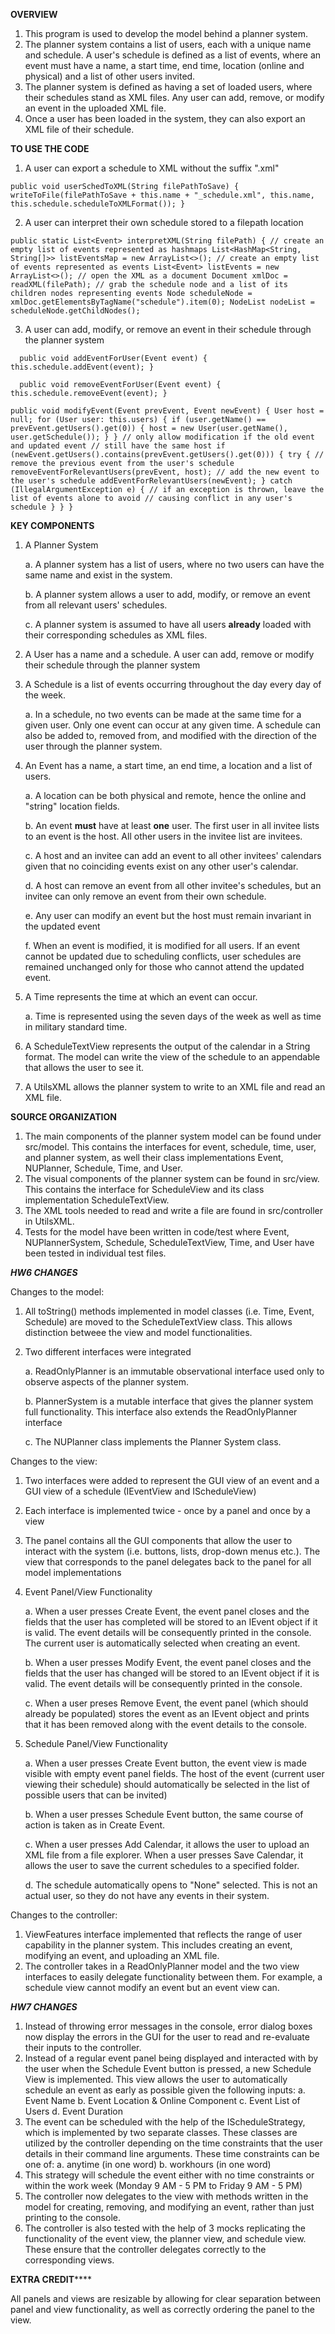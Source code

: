 **OVERVIEW**

1. This program is used to develop the model behind a planner system.
2. The planner system contains a list of users, each with a unique name and schedule.
A user's schedule is defined as a list of events, where an event must have a name,
a start time, end time, location (online and physical) and a list of other users invited.
3. The planner system is defined as having a set of loaded users, where their
schedules stand as XML files. Any user can add, remove, or modify an event in the uploaded XML file.
4. Once a user has been loaded in the system, they can also export an XML file of their schedule.

**TO USE THE CODE**

1. A user can export a schedule to XML without the suffix ".xml"

`public void userSchedToXML(String filePathToSave) {
writeToFile(filePathToSave + this.name + "_schedule.xml", this.name, this.schedule.scheduleToXMLFormat());
}`

2. A user can interpret their own schedule stored to a filepath location

`public static List<Event> interpretXML(String filePath) {
// create an empty list of events represented as hashmaps
List<HashMap<String, String[]>> listEventsMap = new ArrayList<>();
// create an empty list of events represented as events
List<Event> listEvents = new ArrayList<>();
// open the XML as a document
Document xmlDoc = readXML(filePath);
// grab the schedule node and a list of its children nodes representing events
Node scheduleNode = xmlDoc.getElementsByTagName("schedule").item(0);
NodeList nodeList = scheduleNode.getChildNodes();`

3. A user can add, modify, or remove an event in their schedule through the planner system

`  public void addEventForUser(Event event) {
  this.schedule.addEvent(event);
  }`


`  public void removeEventForUser(Event event) {
  this.schedule.removeEvent(event);
  }`

`public void modifyEvent(Event prevEvent, Event newEvent) {
User host = null;
for (User user: this.users) {
if (user.getName() == prevEvent.getUsers().get(0)) {
host = new User(user.getName(), user.getSchedule());
}
}
// only allow modification if the old event and updated event
// still have the same host
if (newEvent.getUsers().contains(prevEvent.getUsers().get(0))) {
try {
// remove the previous event from the user's schedule
removeEventForRelevantUsers(prevEvent, host);
// add the new event to the user's schedule
addEventForRelevantUsers(newEvent);
}
    catch (IllegalArgumentException e) {
    // if an exception is thrown, leave the list of events alone to avoid
    // causing conflict in any user's schedule
    }
}
}`

**KEY COMPONENTS**
1. A Planner System 

   a. A planner system has a list of users, where no two users can have the same 
    name and exist in the system.

   b. A planner system allows a user to add, modify, or remove an event from
    all relevant users' schedules.

   c. A planner system is assumed to have all users **already** loaded with their corresponding 
    schedules as XML files. 

2. A User has a name and a schedule. A user can add, remove or modify their schedule through the 
    planner system

3. A Schedule is a list of events occurring throughout the day every day of the week. 

    a. In a schedule, no two events can be made at the same time for a given user. Only one
    event can occur at any given time. A schedule can also be added to, removed from, and modified 
    with the direction of the user through the planner system. 

4. An Event has a name, a start time, an end time, a location and a list of users. 

   a. A location can be both physical and remote, hence the online and "string" location fields. 

   b. An event **must** have at least **one** user. The first user in all invitee lists
   to an event is the host. All other users in the invitee list are invitees.

   c. A host and an invitee can add an event to all other invitees' calendars given that 
   no coinciding events exist on any other user's calendar. 

   d. A host can remove an event from all other invitee's schedules, but an invitee can only 
    remove an event from their own schedule. 

   e. Any user can modify an event but the host must remain invariant in the updated event

   f. When an event is modified, it is modified for all users. If an event cannot be updated 
   due to scheduling conflicts, user schedules are remained unchanged only for those who cannot
    attend the updated event. 

5. A Time represents the time at which an event can occur.

   a. Time is represented using the seven days of the week as well
   as time in military standard time. 

6. A ScheduleTextView represents the output of the calendar in a String format. 
    The model can write the view of the schedule to an appendable that allows the user
    to see it. 

7. A UtilsXML allows the planner system to write to an XML file and read an XML file. 

**SOURCE ORGANIZATION**

1. The main components of the planner system model can be found under src/model. This
contains the interfaces for event, schedule, time, user, and planner system, as well their
class implementations Event, NUPlanner, Schedule, Time, and User. 
2. The visual components of the planner system can be found in src/view. This contains the
interface for ScheduleView and its class implementation ScheduleTextView. 
3. The XML tools needed to read and write a file are found in src/controller in UtilsXML. 
4. Tests for the model have been written in code/test where Event, NUPlannerSystem, Schedule, 
ScheduleTextView, Time, and User have been tested in individual test files. 


*******HW6 CHANGES*******

Changes to the model:
1. All toString() methods implemented in model classes (i.e. Time, Event, Schedule)
are moved to the ScheduleTextView class. This allows distinction betweee the view
and model functionalities. 
2. Two different interfaces were integrated

   a. ReadOnlyPlanner is an immutable observational interface used only 
    to observe aspects of the planner system.
    
   b. PlannerSystem is a mutable interface that gives the planner system 
    full functionality. This interface also extends the ReadOnlyPlanner 
    interface

   c. The NUPlanner class implements the Planner System class. 

Changes to the view:
1. Two interfaces were added to represent the GUI view of an event
and a GUI view of a schedule (IEventView and IScheduleView)
2. Each interface is implemented twice - once by a panel and once by a view
3. The panel contains all the GUI components that allow the user to interact with
the system (i.e. buttons, lists, drop-down menus etc.). The view that
corresponds to the panel delegates back to the panel for all model implementations
4. Event Panel/View Functionality

   a. When a user presses Create Event, the event panel closes and the fields that the user
   has completed will be stored to an IEvent object if it is valid. The event details will
   be consequently printed in the console. The current user is automatically selected when 
   creating an event.

   b. When a user presses Modify Event, the event panel closes and the fields that the user
   has changed will be stored to an IEvent object if it is valid. The event details will 
   be consequently printed in the console. 

   c. When a user preses Remove Event, the event panel (which should already be populated)
   stores the event as an IEvent object and prints that it has been removed along with
   the event details to the console.

6. Schedule Panel/View Functionality
   
    a. When a user presses Create Event button, the event view is made visible with
    empty event panel fields. The host of the event (current user viewing their schedule)
    should automatically be selected in the list of possible users that can be invited)
   
    b. When a user presses Schedule Event button, the same course of action is taken as 
    in Create Event. 

    c. When a user presses Add Calendar, it allows the user to upload an XML file from a 
    file explorer. When a user presses Save Calendar, it allows the user to save the current
    schedules to a specified folder.

    d. The schedule automatically opens to "None" selected. This is not an actual user, so
   they do not have any events in their system.

Changes to the controller:
1. ViewFeatures interface implemented that reflects the range of user capability
in the planner system. This includes creating an event, modifying an event, and uploading
an XML file.
2. The controller takes in a ReadOnlyPlanner model and the two view interfaces to 
easily delegate functionality between them. For example, a schedule view cannot modify
an event but an event view can.


*******HW7 CHANGES*******

1. Instead of throwing error messages in the console, error dialog boxes now display the errors 
in the GUI for the user to read and re-evaluate their inputs to the controller. 
2. Instead of a regular event panel being displayed and interacted with by the user when 
the Schedule Event button is pressed, a new Schedule View is implemented. This view allows
the user to automatically schedule an event as early as possible given the following inputs:
   a. Event Name
   b. Event Location & Online Component
   c. Event List of Users
   d. Event Duration
3. The event can be scheduled with the help of the IScheduleStrategy, which is implemented by 
two separate classes. These classes are utilized by the controller depending on the time 
constraints that the user details in their command line arguments. These time constraints
can be one of:
   a. anytime (in one word)
   b. workhours (in one word)
4. This strategy will schedule the event either with no time constraints or within the work week
   (Monday 9 AM - 5 PM to Friday 9 AM - 5 PM)
5. The controller now delegates to the view with methods written in the model for creating,
removing, and modifying an event, rather than just printing to the console. 
6. The controller is also tested with the help of 3 mocks replicating the functionality
of the event view, the planner view, and schedule view. These ensure that the controller
delegates correctly to the corresponding views. 

******EXTRA CREDIT**********

All panels and views are resizable by allowing for clear separation between panel and view
functionality, as well as correctly ordering the panel to the view. 